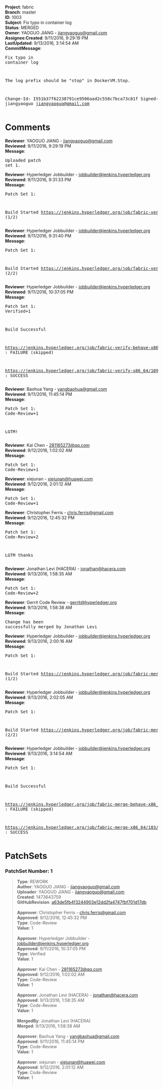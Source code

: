 <strong>Project</strong>: fabric</br><strong>Branch</strong>: master<br><strong>ID</strong>: 1003<br><strong>Subject</strong>: Fix typo in container log<br><strong>Status</strong>: MERGED<br><strong>Owner</strong>: YAOGUO JIANG - jiangyaoguo@gmail.com<br><strong>Assignee</strong>:<strong>Created</strong>: 9/11/2016, 9:29:19 PM<br><strong>LastUpdated</strong>: 9/13/2016, 3:14:54 AM<br><strong>CommitMessage</strong>:<br><pre>Fix typo in container log

The log prefix should be "stop" in DockerVM.Stop.

Change-Id: I551b37f62238791ce9506aad2c558c7bca73c81f
Signed-off-by: jiangyaoguo <jiangyaoguo@gmail.com>
</pre><h1>Comments</h1><strong>Reviewer</strong>: YAOGUO JIANG - jiangyaoguo@gmail.com<br><strong>Reviewed</strong>: 9/11/2016, 9:29:19 PM<br><strong>Message</strong>: <pre>Uploaded patch set 1.</pre><strong>Reviewer</strong>: Hyperledger Jobbuilder - jobbuilder@jenkins.hyperledger.org<br><strong>Reviewed</strong>: 9/11/2016, 9:31:33 PM<br><strong>Message</strong>: <pre>Patch Set 1:

Build Started https://jenkins.hyperledger.org/job/fabric-verify-x86_64/1097/ (1/2)</pre><strong>Reviewer</strong>: Hyperledger Jobbuilder - jobbuilder@jenkins.hyperledger.org<br><strong>Reviewed</strong>: 9/11/2016, 9:31:40 PM<br><strong>Message</strong>: <pre>Patch Set 1:

Build Started https://jenkins.hyperledger.org/job/fabric-verify-behave-x86_64/20/ (2/2)</pre><strong>Reviewer</strong>: Hyperledger Jobbuilder - jobbuilder@jenkins.hyperledger.org<br><strong>Reviewed</strong>: 9/11/2016, 10:37:05 PM<br><strong>Message</strong>: <pre>Patch Set 1: Verified+1

Build Successful 

https://jenkins.hyperledger.org/job/fabric-verify-behave-x86_64/20/ : FAILURE (skipped)

https://jenkins.hyperledger.org/job/fabric-verify-x86_64/1097/ : SUCCESS</pre><strong>Reviewer</strong>: Baohua Yang - yangbaohua@gmail.com<br><strong>Reviewed</strong>: 9/11/2016, 11:45:14 PM<br><strong>Message</strong>: <pre>Patch Set 1: Code-Review+1

LGTM!</pre><strong>Reviewer</strong>: Kai Chen - 281165273@qq.com<br><strong>Reviewed</strong>: 9/12/2016, 1:02:02 AM<br><strong>Message</strong>: <pre>Patch Set 1: Code-Review+1</pre><strong>Reviewer</strong>: xiejunan - xiejunan@huawei.com<br><strong>Reviewed</strong>: 9/12/2016, 2:01:12 AM<br><strong>Message</strong>: <pre>Patch Set 1: Code-Review+1</pre><strong>Reviewer</strong>: Christopher Ferris - chris.ferris@gmail.com<br><strong>Reviewed</strong>: 9/12/2016, 12:45:32 PM<br><strong>Message</strong>: <pre>Patch Set 1: Code-Review+2

LGTM thanks</pre><strong>Reviewer</strong>: Jonathan Levi (HACERA) - jonathan@hacera.com<br><strong>Reviewed</strong>: 9/13/2016, 1:58:35 AM<br><strong>Message</strong>: <pre>Patch Set 1: Code-Review+2</pre><strong>Reviewer</strong>: Gerrit Code Review - gerrit@hyperledger.org<br><strong>Reviewed</strong>: 9/13/2016, 1:58:38 AM<br><strong>Message</strong>: <pre>Change has been successfully merged by Jonathan Levi</pre><strong>Reviewer</strong>: Hyperledger Jobbuilder - jobbuilder@jenkins.hyperledger.org<br><strong>Reviewed</strong>: 9/13/2016, 2:00:16 AM<br><strong>Message</strong>: <pre>Patch Set 1:

Build Started https://jenkins.hyperledger.org/job/fabric-merge-x86_64/183/ (1/2)</pre><strong>Reviewer</strong>: Hyperledger Jobbuilder - jobbuilder@jenkins.hyperledger.org<br><strong>Reviewed</strong>: 9/13/2016, 2:02:05 AM<br><strong>Message</strong>: <pre>Patch Set 1:

Build Started https://jenkins.hyperledger.org/job/fabric-merge-behave-x86_64/13/ (2/2)</pre><strong>Reviewer</strong>: Hyperledger Jobbuilder - jobbuilder@jenkins.hyperledger.org<br><strong>Reviewed</strong>: 9/13/2016, 3:14:54 AM<br><strong>Message</strong>: <pre>Patch Set 1:

Build Successful 

https://jenkins.hyperledger.org/job/fabric-merge-behave-x86_64/13/ : FAILURE (skipped)

https://jenkins.hyperledger.org/job/fabric-merge-x86_64/183/ : SUCCESS</pre><h1>PatchSets</h1><h3>PatchSet Number: 1</h3><blockquote><strong>Type</strong>: REWORK<br><strong>Author</strong>: YAOGUO JIANG - jiangyaoguo@gmail.com<br><strong>Uploader</strong>: YAOGUO JIANG - jiangyaoguo@gmail.com<br><strong>Created</strong>: 1473643759<br><strong>GitHubRevision</strong>: [a63de5fb4f3244903e12dd2fa4747fbf701d17db](https://github.com/hyperledger/fabric/commit/a63de5fb4f3244903e12dd2fa4747fbf701d17db)<br><br><strong>Approver</strong>: Christopher Ferris - chris.ferris@gmail.com<br><strong>Approved</strong>: 9/12/2016, 12:45:32 PM<br><strong>Type</strong>: Code-Review<br><strong>Value</strong>: 1<br><br><strong>Approver</strong>: Hyperledger Jobbuilder - jobbuilder@jenkins.hyperledger.org<br><strong>Approved</strong>: 9/11/2016, 10:37:05 PM<br><strong>Type</strong>: Verified<br><strong>Value</strong>: 1<br><br><strong>Approver</strong>: Kai Chen - 281165273@qq.com<br><strong>Approved</strong>: 9/12/2016, 1:02:02 AM<br><strong>Type</strong>: Code-Review<br><strong>Value</strong>: 1<br><br><strong>Approver</strong>: Jonathan Levi (HACERA) - jonathan@hacera.com<br><strong>Approved</strong>: 9/13/2016, 1:58:35 AM<br><strong>Type</strong>: Code-Review<br><strong>Value</strong>: 1<br><br><strong>MergedBy</strong>: Jonathan Levi (HACERA)<br><strong>Merged</strong>: 9/13/2016, 1:58:38 AM<br><br><strong>Approver</strong>: Baohua Yang - yangbaohua@gmail.com<br><strong>Approved</strong>: 9/11/2016, 11:45:14 PM<br><strong>Type</strong>: Code-Review<br><strong>Value</strong>: 1<br><br><strong>Approver</strong>: xiejunan - xiejunan@huawei.com<br><strong>Approved</strong>: 9/12/2016, 2:01:12 AM<br><strong>Type</strong>: Code-Review<br><strong>Value</strong>: 1<br><br></blockquote>